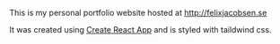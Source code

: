 This is my personal portfolio website hosted at http://felixjacobsen.se


It was created using [Create React App](https://github.com/facebook/create-react-app) and is styled with taildwind css.


